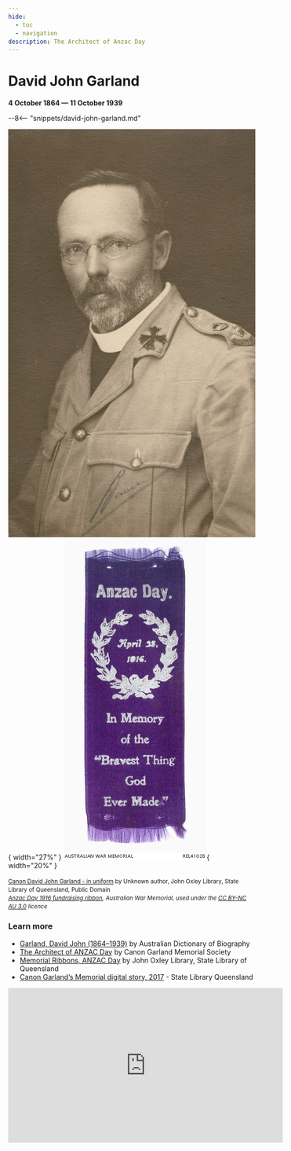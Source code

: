 ```yaml
---
hide:
  - toc
  - navigation
description: The Architect of Anzac Day  
---
```


# David John Garland 

**4 October 1864 — 11 October 1939**

--8<-- "snippets/david-john-garland.md"

![Canon David John Garland in uniform](../assets/david-john-garland.jpg){ width="27%" } ![Anzac Day 1916 fundraising ribbon](../assets/anzac-day-ribbon-1916.jpg){ width="20%" }

<small>[Canon David John Garland - in uniform](https://commons.wikimedia.org/w/index.php?curid=47014045) by Unknown author, John Oxley Library, State Library of Queensland, Public Domain</small>*<br>
<small>[Anzac Day 1916 fundraising ribbon](https://www.awm.gov.au/collection/C1244262), Australian War Memorial, used under the [CC BY-NC AU 3.0](https://creativecommons.org/licenses/by-nc/3.0/au/) licence</small>*


 
### Learn more

- [Garland, David John (1864–1939)](https://adb.anu.edu.au/biography/garland-david-john-6278) by Australian Dictionary of Biography
- [The Architect of ANZAC Day](https://garlandmemorial.com/about-garland/) by Canon Garland Memorial Society
- [Memorial Ribbons, ANZAC Day](https://www.slq.qld.gov.au/blog/memorial-ribbons-anzac-day) by John Oxley Library, State Library of Queensland
- [Canon Garland’s Memorial digital story, 2017](https://youtu.be/5yyTjotxG4c) - State Library Queensland

<iframe width="560" height="315" src="https://www.youtube.com/embed/5yyTjotxG4c" title="Canon Garland’s Memorial digital story, 2017" frameborder="0" allow="accelerometer; autoplay; clipboard-write; encrypted-media; gyroscope; picture-in-picture"></iframe>
